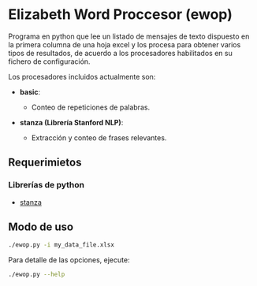 # Elizabeth Word Proccesor (ewop)

Programa en python que lee un listado de mensajes de texto dispuesto en la primera columna de 
una hoja excel y los procesa para obtener varios tipos de resultados, de acuerdo a los 
procesadores habilitados en su fichero de configuración.

Los procesadores incluidos actualmente son:

- **basic**: 
    + Conteo de repeticiones de palabras.
    
- **stanza (Librería Stanford NLP)**:
    + Extracción y conteo de frases relevantes.

## Requerimietos

### Librerías de python

- [stanza](https://github.com/stanfordnlp/stanza/)

## Modo de uso

```bash
./ewop.py -i my_data_file.xlsx
```

Para detalle de las opciones, ejecute:

```bash
./ewop.py --help
```
